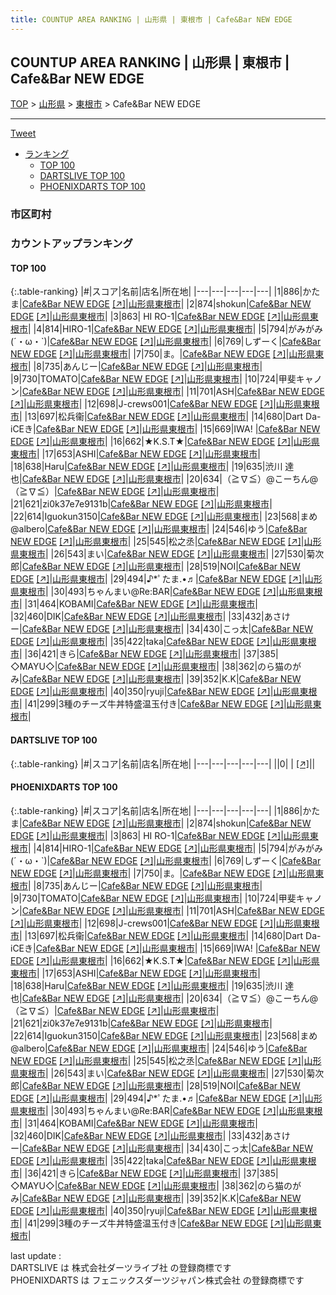 ```yaml
---
title: COUNTUP AREA RANKING | 山形県 | 東根市 | Cafe&Bar NEW EDGE
---
```

## COUNTUP AREA RANKING | 山形県 | 東根市 | Cafe&Bar NEW EDGE

[TOP](/darts/rank/) > [山形県](/darts/rank/山形県/) > [東根市](/darts/rank/山形県/東根市/) > Cafe&Bar NEW EDGE

___

<a href="https://twitter.com/share?ref_src=twsrc%5Etfw" data-text="COUNTUP AREA RANKING | 山形県東根市Cafe&Bar NEW EDGE" class="twitter-share-button" data-hashtags="DARTSLIVE,PHOENIXDARTS,darts,ダーツ" data-show-count="false">Tweet</a>

* [ランキング](#カウントアップランキング)
    * [TOP 100](#top-100)
    * [DARTSLIVE TOP 100](#dartslive-top-100)
    * [PHOENIXDARTS TOP 100](#phoenixdarts-top-100)

### 市区町村

<ul>

</ul>

### カウントアップランキング

#### TOP 100



{:.table-ranking}
|#|スコア|名前|店名|所在地|
|---|---|---|---|---|
|1|886|<span class="rank-name-pd">かたま</span>|<a href="/darts/rank/shops/65680.html">Cafe&Bar NEW EDGE</a> <a href="https://vs.phoenixdarts.com/jp/shop/shopDetailInfo/s_65680?s_seq=65680">[↗]</a>|<a href="/darts/rank/山形県/東根市">山形県東根市</a>|
|2|874|<span class="rank-name-pd">shokun</span>|<a href="/darts/rank/shops/65680.html">Cafe&Bar NEW EDGE</a> <a href="https://vs.phoenixdarts.com/jp/shop/shopDetailInfo/s_65680?s_seq=65680">[↗]</a>|<a href="/darts/rank/山形県/東根市">山形県東根市</a>|
|3|863|<span class="rank-name-pd"> HI RO-1</span>|<a href="/darts/rank/shops/65680.html">Cafe&Bar NEW EDGE</a> <a href="https://vs.phoenixdarts.com/jp/shop/shopDetailInfo/s_65680?s_seq=65680">[↗]</a>|<a href="/darts/rank/山形県/東根市">山形県東根市</a>|
|4|814|<span class="rank-name-pd">HIRO-1</span>|<a href="/darts/rank/shops/65680.html">Cafe&Bar NEW EDGE</a> <a href="https://vs.phoenixdarts.com/jp/shop/shopDetailInfo/s_65680?s_seq=65680">[↗]</a>|<a href="/darts/rank/山形県/東根市">山形県東根市</a>|
|5|794|<span class="rank-name-pd">がみがみ(´・ω・`)</span>|<a href="/darts/rank/shops/65680.html">Cafe&Bar NEW EDGE</a> <a href="https://vs.phoenixdarts.com/jp/shop/shopDetailInfo/s_65680?s_seq=65680">[↗]</a>|<a href="/darts/rank/山形県/東根市">山形県東根市</a>|
|6|769|<span class="rank-name-pd">しずーく</span>|<a href="/darts/rank/shops/65680.html">Cafe&Bar NEW EDGE</a> <a href="https://vs.phoenixdarts.com/jp/shop/shopDetailInfo/s_65680?s_seq=65680">[↗]</a>|<a href="/darts/rank/山形県/東根市">山形県東根市</a>|
|7|750|<span class="rank-name-pd">ま。</span>|<a href="/darts/rank/shops/65680.html">Cafe&Bar NEW EDGE</a> <a href="https://vs.phoenixdarts.com/jp/shop/shopDetailInfo/s_65680?s_seq=65680">[↗]</a>|<a href="/darts/rank/山形県/東根市">山形県東根市</a>|
|8|735|<span class="rank-name-pd">あんじー</span>|<a href="/darts/rank/shops/65680.html">Cafe&Bar NEW EDGE</a> <a href="https://vs.phoenixdarts.com/jp/shop/shopDetailInfo/s_65680?s_seq=65680">[↗]</a>|<a href="/darts/rank/山形県/東根市">山形県東根市</a>|
|9|730|<span class="rank-name-pd">TOMATO</span>|<a href="/darts/rank/shops/65680.html">Cafe&Bar NEW EDGE</a> <a href="https://vs.phoenixdarts.com/jp/shop/shopDetailInfo/s_65680?s_seq=65680">[↗]</a>|<a href="/darts/rank/山形県/東根市">山形県東根市</a>|
|10|724|<span class="rank-name-pd">甲斐キャノン</span>|<a href="/darts/rank/shops/65680.html">Cafe&Bar NEW EDGE</a> <a href="https://vs.phoenixdarts.com/jp/shop/shopDetailInfo/s_65680?s_seq=65680">[↗]</a>|<a href="/darts/rank/山形県/東根市">山形県東根市</a>|
|11|701|<span class="rank-name-pd">ASH</span>|<a href="/darts/rank/shops/65680.html">Cafe&Bar NEW EDGE</a> <a href="https://vs.phoenixdarts.com/jp/shop/shopDetailInfo/s_65680?s_seq=65680">[↗]</a>|<a href="/darts/rank/山形県/東根市">山形県東根市</a>|
|12|698|<span class="rank-name-pd">J-crews001</span>|<a href="/darts/rank/shops/65680.html">Cafe&Bar NEW EDGE</a> <a href="https://vs.phoenixdarts.com/jp/shop/shopDetailInfo/s_65680?s_seq=65680">[↗]</a>|<a href="/darts/rank/山形県/東根市">山形県東根市</a>|
|13|697|<span class="rank-name-pd">松兵衞</span>|<a href="/darts/rank/shops/65680.html">Cafe&Bar NEW EDGE</a> <a href="https://vs.phoenixdarts.com/jp/shop/shopDetailInfo/s_65680?s_seq=65680">[↗]</a>|<a href="/darts/rank/山形県/東根市">山形県東根市</a>|
|14|680|<span class="rank-name-pd">Dart Da-iCEき</span>|<a href="/darts/rank/shops/65680.html">Cafe&Bar NEW EDGE</a> <a href="https://vs.phoenixdarts.com/jp/shop/shopDetailInfo/s_65680?s_seq=65680">[↗]</a>|<a href="/darts/rank/山形県/東根市">山形県東根市</a>|
|15|669|<span class="rank-name-pd">IWA! </span>|<a href="/darts/rank/shops/65680.html">Cafe&Bar NEW EDGE</a> <a href="https://vs.phoenixdarts.com/jp/shop/shopDetailInfo/s_65680?s_seq=65680">[↗]</a>|<a href="/darts/rank/山形県/東根市">山形県東根市</a>|
|16|662|<span class="rank-name-pd">★K.S.T★</span>|<a href="/darts/rank/shops/65680.html">Cafe&Bar NEW EDGE</a> <a href="https://vs.phoenixdarts.com/jp/shop/shopDetailInfo/s_65680?s_seq=65680">[↗]</a>|<a href="/darts/rank/山形県/東根市">山形県東根市</a>|
|17|653|<span class="rank-name-pd">ASHI</span>|<a href="/darts/rank/shops/65680.html">Cafe&Bar NEW EDGE</a> <a href="https://vs.phoenixdarts.com/jp/shop/shopDetailInfo/s_65680?s_seq=65680">[↗]</a>|<a href="/darts/rank/山形県/東根市">山形県東根市</a>|
|18|638|<span class="rank-name-pd">Haru</span>|<a href="/darts/rank/shops/65680.html">Cafe&Bar NEW EDGE</a> <a href="https://vs.phoenixdarts.com/jp/shop/shopDetailInfo/s_65680?s_seq=65680">[↗]</a>|<a href="/darts/rank/山形県/東根市">山形県東根市</a>|
|19|635|<span class="rank-name-pd">渋川 達也</span>|<a href="/darts/rank/shops/65680.html">Cafe&Bar NEW EDGE</a> <a href="https://vs.phoenixdarts.com/jp/shop/shopDetailInfo/s_65680?s_seq=65680">[↗]</a>|<a href="/darts/rank/山形県/東根市">山形県東根市</a>|
|20|634|<span class="rank-name-pd">（≧∇≦）@こーちん@（≧∇≦）</span>|<a href="/darts/rank/shops/65680.html">Cafe&Bar NEW EDGE</a> <a href="https://vs.phoenixdarts.com/jp/shop/shopDetailInfo/s_65680?s_seq=65680">[↗]</a>|<a href="/darts/rank/山形県/東根市">山形県東根市</a>|
|21|621|<span class="rank-name-pd">zi0k37e7e9131b</span>|<a href="/darts/rank/shops/65680.html">Cafe&Bar NEW EDGE</a> <a href="https://vs.phoenixdarts.com/jp/shop/shopDetailInfo/s_65680?s_seq=65680">[↗]</a>|<a href="/darts/rank/山形県/東根市">山形県東根市</a>|
|22|614|<span class="rank-name-pd">Iguokun3150</span>|<a href="/darts/rank/shops/65680.html">Cafe&Bar NEW EDGE</a> <a href="https://vs.phoenixdarts.com/jp/shop/shopDetailInfo/s_65680?s_seq=65680">[↗]</a>|<a href="/darts/rank/山形県/東根市">山形県東根市</a>|
|23|568|<span class="rank-name-pd">まめ@albero</span>|<a href="/darts/rank/shops/65680.html">Cafe&Bar NEW EDGE</a> <a href="https://vs.phoenixdarts.com/jp/shop/shopDetailInfo/s_65680?s_seq=65680">[↗]</a>|<a href="/darts/rank/山形県/東根市">山形県東根市</a>|
|24|546|<span class="rank-name-pd">ゆう</span>|<a href="/darts/rank/shops/65680.html">Cafe&Bar NEW EDGE</a> <a href="https://vs.phoenixdarts.com/jp/shop/shopDetailInfo/s_65680?s_seq=65680">[↗]</a>|<a href="/darts/rank/山形県/東根市">山形県東根市</a>|
|25|545|<span class="rank-name-pd">松之丞</span>|<a href="/darts/rank/shops/65680.html">Cafe&Bar NEW EDGE</a> <a href="https://vs.phoenixdarts.com/jp/shop/shopDetailInfo/s_65680?s_seq=65680">[↗]</a>|<a href="/darts/rank/山形県/東根市">山形県東根市</a>|
|26|543|<span class="rank-name-pd">まい</span>|<a href="/darts/rank/shops/65680.html">Cafe&Bar NEW EDGE</a> <a href="https://vs.phoenixdarts.com/jp/shop/shopDetailInfo/s_65680?s_seq=65680">[↗]</a>|<a href="/darts/rank/山形県/東根市">山形県東根市</a>|
|27|530|<span class="rank-name-pd">菊次郎</span>|<a href="/darts/rank/shops/65680.html">Cafe&Bar NEW EDGE</a> <a href="https://vs.phoenixdarts.com/jp/shop/shopDetailInfo/s_65680?s_seq=65680">[↗]</a>|<a href="/darts/rank/山形県/東根市">山形県東根市</a>|
|28|519|<span class="rank-name-pd">NOI</span>|<a href="/darts/rank/shops/65680.html">Cafe&Bar NEW EDGE</a> <a href="https://vs.phoenixdarts.com/jp/shop/shopDetailInfo/s_65680?s_seq=65680">[↗]</a>|<a href="/darts/rank/山形県/東根市">山形県東根市</a>|
|29|494|<span class="rank-name-pd">♪*ﾟたま.•♬</span>|<a href="/darts/rank/shops/65680.html">Cafe&Bar NEW EDGE</a> <a href="https://vs.phoenixdarts.com/jp/shop/shopDetailInfo/s_65680?s_seq=65680">[↗]</a>|<a href="/darts/rank/山形県/東根市">山形県東根市</a>|
|30|493|<span class="rank-name-pd">ちゃんまい@Re:BAR</span>|<a href="/darts/rank/shops/65680.html">Cafe&Bar NEW EDGE</a> <a href="https://vs.phoenixdarts.com/jp/shop/shopDetailInfo/s_65680?s_seq=65680">[↗]</a>|<a href="/darts/rank/山形県/東根市">山形県東根市</a>|
|31|464|<span class="rank-name-pd">KOBAMI</span>|<a href="/darts/rank/shops/65680.html">Cafe&Bar NEW EDGE</a> <a href="https://vs.phoenixdarts.com/jp/shop/shopDetailInfo/s_65680?s_seq=65680">[↗]</a>|<a href="/darts/rank/山形県/東根市">山形県東根市</a>|
|32|460|<span class="rank-name-pd">DIK</span>|<a href="/darts/rank/shops/65680.html">Cafe&Bar NEW EDGE</a> <a href="https://vs.phoenixdarts.com/jp/shop/shopDetailInfo/s_65680?s_seq=65680">[↗]</a>|<a href="/darts/rank/山形県/東根市">山形県東根市</a>|
|33|432|<span class="rank-name-pd">あさけー</span>|<a href="/darts/rank/shops/65680.html">Cafe&Bar NEW EDGE</a> <a href="https://vs.phoenixdarts.com/jp/shop/shopDetailInfo/s_65680?s_seq=65680">[↗]</a>|<a href="/darts/rank/山形県/東根市">山形県東根市</a>|
|34|430|<span class="rank-name-pd">こっ太</span>|<a href="/darts/rank/shops/65680.html">Cafe&Bar NEW EDGE</a> <a href="https://vs.phoenixdarts.com/jp/shop/shopDetailInfo/s_65680?s_seq=65680">[↗]</a>|<a href="/darts/rank/山形県/東根市">山形県東根市</a>|
|35|422|<span class="rank-name-pd">taka</span>|<a href="/darts/rank/shops/65680.html">Cafe&Bar NEW EDGE</a> <a href="https://vs.phoenixdarts.com/jp/shop/shopDetailInfo/s_65680?s_seq=65680">[↗]</a>|<a href="/darts/rank/山形県/東根市">山形県東根市</a>|
|36|421|<span class="rank-name-pd">きら</span>|<a href="/darts/rank/shops/65680.html">Cafe&Bar NEW EDGE</a> <a href="https://vs.phoenixdarts.com/jp/shop/shopDetailInfo/s_65680?s_seq=65680">[↗]</a>|<a href="/darts/rank/山形県/東根市">山形県東根市</a>|
|37|385|<span class="rank-name-pd">◇MAYU◇</span>|<a href="/darts/rank/shops/65680.html">Cafe&Bar NEW EDGE</a> <a href="https://vs.phoenixdarts.com/jp/shop/shopDetailInfo/s_65680?s_seq=65680">[↗]</a>|<a href="/darts/rank/山形県/東根市">山形県東根市</a>|
|38|362|<span class="rank-name-pd">のら猫のがみ</span>|<a href="/darts/rank/shops/65680.html">Cafe&Bar NEW EDGE</a> <a href="https://vs.phoenixdarts.com/jp/shop/shopDetailInfo/s_65680?s_seq=65680">[↗]</a>|<a href="/darts/rank/山形県/東根市">山形県東根市</a>|
|39|352|<span class="rank-name-pd">K.K</span>|<a href="/darts/rank/shops/65680.html">Cafe&Bar NEW EDGE</a> <a href="https://vs.phoenixdarts.com/jp/shop/shopDetailInfo/s_65680?s_seq=65680">[↗]</a>|<a href="/darts/rank/山形県/東根市">山形県東根市</a>|
|40|350|<span class="rank-name-pd">ryuji</span>|<a href="/darts/rank/shops/65680.html">Cafe&Bar NEW EDGE</a> <a href="https://vs.phoenixdarts.com/jp/shop/shopDetailInfo/s_65680?s_seq=65680">[↗]</a>|<a href="/darts/rank/山形県/東根市">山形県東根市</a>|
|41|299|<span class="rank-name-pd">3種のチーズ牛丼特盛温玉付き</span>|<a href="/darts/rank/shops/65680.html">Cafe&Bar NEW EDGE</a> <a href="https://vs.phoenixdarts.com/jp/shop/shopDetailInfo/s_65680?s_seq=65680">[↗]</a>|<a href="/darts/rank/山形県/東根市">山形県東根市</a>|


#### DARTSLIVE TOP 100



{:.table-ranking}
|#|スコア|名前|店名|所在地|
|---|---|---|---|---|
||0|<span class="rank-name-dl"> </span>|<a href="/darts/rank/shops/.html"></a> <a href="">[↗]</a>|<a href="/darts/rank//"></a>|


#### PHOENIXDARTS TOP 100



{:.table-ranking}
|#|スコア|名前|店名|所在地|
|---|---|---|---|---|
|1|886|<span class="rank-name-pd">かたま</span>|<a href="/darts/rank/shops/65680.html">Cafe&Bar NEW EDGE</a> <a href="https://vs.phoenixdarts.com/jp/shop/shopDetailInfo/s_65680?s_seq=65680">[↗]</a>|<a href="/darts/rank/山形県/東根市">山形県東根市</a>|
|2|874|<span class="rank-name-pd">shokun</span>|<a href="/darts/rank/shops/65680.html">Cafe&Bar NEW EDGE</a> <a href="https://vs.phoenixdarts.com/jp/shop/shopDetailInfo/s_65680?s_seq=65680">[↗]</a>|<a href="/darts/rank/山形県/東根市">山形県東根市</a>|
|3|863|<span class="rank-name-pd"> HI RO-1</span>|<a href="/darts/rank/shops/65680.html">Cafe&Bar NEW EDGE</a> <a href="https://vs.phoenixdarts.com/jp/shop/shopDetailInfo/s_65680?s_seq=65680">[↗]</a>|<a href="/darts/rank/山形県/東根市">山形県東根市</a>|
|4|814|<span class="rank-name-pd">HIRO-1</span>|<a href="/darts/rank/shops/65680.html">Cafe&Bar NEW EDGE</a> <a href="https://vs.phoenixdarts.com/jp/shop/shopDetailInfo/s_65680?s_seq=65680">[↗]</a>|<a href="/darts/rank/山形県/東根市">山形県東根市</a>|
|5|794|<span class="rank-name-pd">がみがみ(´・ω・`)</span>|<a href="/darts/rank/shops/65680.html">Cafe&Bar NEW EDGE</a> <a href="https://vs.phoenixdarts.com/jp/shop/shopDetailInfo/s_65680?s_seq=65680">[↗]</a>|<a href="/darts/rank/山形県/東根市">山形県東根市</a>|
|6|769|<span class="rank-name-pd">しずーく</span>|<a href="/darts/rank/shops/65680.html">Cafe&Bar NEW EDGE</a> <a href="https://vs.phoenixdarts.com/jp/shop/shopDetailInfo/s_65680?s_seq=65680">[↗]</a>|<a href="/darts/rank/山形県/東根市">山形県東根市</a>|
|7|750|<span class="rank-name-pd">ま。</span>|<a href="/darts/rank/shops/65680.html">Cafe&Bar NEW EDGE</a> <a href="https://vs.phoenixdarts.com/jp/shop/shopDetailInfo/s_65680?s_seq=65680">[↗]</a>|<a href="/darts/rank/山形県/東根市">山形県東根市</a>|
|8|735|<span class="rank-name-pd">あんじー</span>|<a href="/darts/rank/shops/65680.html">Cafe&Bar NEW EDGE</a> <a href="https://vs.phoenixdarts.com/jp/shop/shopDetailInfo/s_65680?s_seq=65680">[↗]</a>|<a href="/darts/rank/山形県/東根市">山形県東根市</a>|
|9|730|<span class="rank-name-pd">TOMATO</span>|<a href="/darts/rank/shops/65680.html">Cafe&Bar NEW EDGE</a> <a href="https://vs.phoenixdarts.com/jp/shop/shopDetailInfo/s_65680?s_seq=65680">[↗]</a>|<a href="/darts/rank/山形県/東根市">山形県東根市</a>|
|10|724|<span class="rank-name-pd">甲斐キャノン</span>|<a href="/darts/rank/shops/65680.html">Cafe&Bar NEW EDGE</a> <a href="https://vs.phoenixdarts.com/jp/shop/shopDetailInfo/s_65680?s_seq=65680">[↗]</a>|<a href="/darts/rank/山形県/東根市">山形県東根市</a>|
|11|701|<span class="rank-name-pd">ASH</span>|<a href="/darts/rank/shops/65680.html">Cafe&Bar NEW EDGE</a> <a href="https://vs.phoenixdarts.com/jp/shop/shopDetailInfo/s_65680?s_seq=65680">[↗]</a>|<a href="/darts/rank/山形県/東根市">山形県東根市</a>|
|12|698|<span class="rank-name-pd">J-crews001</span>|<a href="/darts/rank/shops/65680.html">Cafe&Bar NEW EDGE</a> <a href="https://vs.phoenixdarts.com/jp/shop/shopDetailInfo/s_65680?s_seq=65680">[↗]</a>|<a href="/darts/rank/山形県/東根市">山形県東根市</a>|
|13|697|<span class="rank-name-pd">松兵衞</span>|<a href="/darts/rank/shops/65680.html">Cafe&Bar NEW EDGE</a> <a href="https://vs.phoenixdarts.com/jp/shop/shopDetailInfo/s_65680?s_seq=65680">[↗]</a>|<a href="/darts/rank/山形県/東根市">山形県東根市</a>|
|14|680|<span class="rank-name-pd">Dart Da-iCEき</span>|<a href="/darts/rank/shops/65680.html">Cafe&Bar NEW EDGE</a> <a href="https://vs.phoenixdarts.com/jp/shop/shopDetailInfo/s_65680?s_seq=65680">[↗]</a>|<a href="/darts/rank/山形県/東根市">山形県東根市</a>|
|15|669|<span class="rank-name-pd">IWA! </span>|<a href="/darts/rank/shops/65680.html">Cafe&Bar NEW EDGE</a> <a href="https://vs.phoenixdarts.com/jp/shop/shopDetailInfo/s_65680?s_seq=65680">[↗]</a>|<a href="/darts/rank/山形県/東根市">山形県東根市</a>|
|16|662|<span class="rank-name-pd">★K.S.T★</span>|<a href="/darts/rank/shops/65680.html">Cafe&Bar NEW EDGE</a> <a href="https://vs.phoenixdarts.com/jp/shop/shopDetailInfo/s_65680?s_seq=65680">[↗]</a>|<a href="/darts/rank/山形県/東根市">山形県東根市</a>|
|17|653|<span class="rank-name-pd">ASHI</span>|<a href="/darts/rank/shops/65680.html">Cafe&Bar NEW EDGE</a> <a href="https://vs.phoenixdarts.com/jp/shop/shopDetailInfo/s_65680?s_seq=65680">[↗]</a>|<a href="/darts/rank/山形県/東根市">山形県東根市</a>|
|18|638|<span class="rank-name-pd">Haru</span>|<a href="/darts/rank/shops/65680.html">Cafe&Bar NEW EDGE</a> <a href="https://vs.phoenixdarts.com/jp/shop/shopDetailInfo/s_65680?s_seq=65680">[↗]</a>|<a href="/darts/rank/山形県/東根市">山形県東根市</a>|
|19|635|<span class="rank-name-pd">渋川 達也</span>|<a href="/darts/rank/shops/65680.html">Cafe&Bar NEW EDGE</a> <a href="https://vs.phoenixdarts.com/jp/shop/shopDetailInfo/s_65680?s_seq=65680">[↗]</a>|<a href="/darts/rank/山形県/東根市">山形県東根市</a>|
|20|634|<span class="rank-name-pd">（≧∇≦）@こーちん@（≧∇≦）</span>|<a href="/darts/rank/shops/65680.html">Cafe&Bar NEW EDGE</a> <a href="https://vs.phoenixdarts.com/jp/shop/shopDetailInfo/s_65680?s_seq=65680">[↗]</a>|<a href="/darts/rank/山形県/東根市">山形県東根市</a>|
|21|621|<span class="rank-name-pd">zi0k37e7e9131b</span>|<a href="/darts/rank/shops/65680.html">Cafe&Bar NEW EDGE</a> <a href="https://vs.phoenixdarts.com/jp/shop/shopDetailInfo/s_65680?s_seq=65680">[↗]</a>|<a href="/darts/rank/山形県/東根市">山形県東根市</a>|
|22|614|<span class="rank-name-pd">Iguokun3150</span>|<a href="/darts/rank/shops/65680.html">Cafe&Bar NEW EDGE</a> <a href="https://vs.phoenixdarts.com/jp/shop/shopDetailInfo/s_65680?s_seq=65680">[↗]</a>|<a href="/darts/rank/山形県/東根市">山形県東根市</a>|
|23|568|<span class="rank-name-pd">まめ@albero</span>|<a href="/darts/rank/shops/65680.html">Cafe&Bar NEW EDGE</a> <a href="https://vs.phoenixdarts.com/jp/shop/shopDetailInfo/s_65680?s_seq=65680">[↗]</a>|<a href="/darts/rank/山形県/東根市">山形県東根市</a>|
|24|546|<span class="rank-name-pd">ゆう</span>|<a href="/darts/rank/shops/65680.html">Cafe&Bar NEW EDGE</a> <a href="https://vs.phoenixdarts.com/jp/shop/shopDetailInfo/s_65680?s_seq=65680">[↗]</a>|<a href="/darts/rank/山形県/東根市">山形県東根市</a>|
|25|545|<span class="rank-name-pd">松之丞</span>|<a href="/darts/rank/shops/65680.html">Cafe&Bar NEW EDGE</a> <a href="https://vs.phoenixdarts.com/jp/shop/shopDetailInfo/s_65680?s_seq=65680">[↗]</a>|<a href="/darts/rank/山形県/東根市">山形県東根市</a>|
|26|543|<span class="rank-name-pd">まい</span>|<a href="/darts/rank/shops/65680.html">Cafe&Bar NEW EDGE</a> <a href="https://vs.phoenixdarts.com/jp/shop/shopDetailInfo/s_65680?s_seq=65680">[↗]</a>|<a href="/darts/rank/山形県/東根市">山形県東根市</a>|
|27|530|<span class="rank-name-pd">菊次郎</span>|<a href="/darts/rank/shops/65680.html">Cafe&Bar NEW EDGE</a> <a href="https://vs.phoenixdarts.com/jp/shop/shopDetailInfo/s_65680?s_seq=65680">[↗]</a>|<a href="/darts/rank/山形県/東根市">山形県東根市</a>|
|28|519|<span class="rank-name-pd">NOI</span>|<a href="/darts/rank/shops/65680.html">Cafe&Bar NEW EDGE</a> <a href="https://vs.phoenixdarts.com/jp/shop/shopDetailInfo/s_65680?s_seq=65680">[↗]</a>|<a href="/darts/rank/山形県/東根市">山形県東根市</a>|
|29|494|<span class="rank-name-pd">♪*ﾟたま.•♬</span>|<a href="/darts/rank/shops/65680.html">Cafe&Bar NEW EDGE</a> <a href="https://vs.phoenixdarts.com/jp/shop/shopDetailInfo/s_65680?s_seq=65680">[↗]</a>|<a href="/darts/rank/山形県/東根市">山形県東根市</a>|
|30|493|<span class="rank-name-pd">ちゃんまい@Re:BAR</span>|<a href="/darts/rank/shops/65680.html">Cafe&Bar NEW EDGE</a> <a href="https://vs.phoenixdarts.com/jp/shop/shopDetailInfo/s_65680?s_seq=65680">[↗]</a>|<a href="/darts/rank/山形県/東根市">山形県東根市</a>|
|31|464|<span class="rank-name-pd">KOBAMI</span>|<a href="/darts/rank/shops/65680.html">Cafe&Bar NEW EDGE</a> <a href="https://vs.phoenixdarts.com/jp/shop/shopDetailInfo/s_65680?s_seq=65680">[↗]</a>|<a href="/darts/rank/山形県/東根市">山形県東根市</a>|
|32|460|<span class="rank-name-pd">DIK</span>|<a href="/darts/rank/shops/65680.html">Cafe&Bar NEW EDGE</a> <a href="https://vs.phoenixdarts.com/jp/shop/shopDetailInfo/s_65680?s_seq=65680">[↗]</a>|<a href="/darts/rank/山形県/東根市">山形県東根市</a>|
|33|432|<span class="rank-name-pd">あさけー</span>|<a href="/darts/rank/shops/65680.html">Cafe&Bar NEW EDGE</a> <a href="https://vs.phoenixdarts.com/jp/shop/shopDetailInfo/s_65680?s_seq=65680">[↗]</a>|<a href="/darts/rank/山形県/東根市">山形県東根市</a>|
|34|430|<span class="rank-name-pd">こっ太</span>|<a href="/darts/rank/shops/65680.html">Cafe&Bar NEW EDGE</a> <a href="https://vs.phoenixdarts.com/jp/shop/shopDetailInfo/s_65680?s_seq=65680">[↗]</a>|<a href="/darts/rank/山形県/東根市">山形県東根市</a>|
|35|422|<span class="rank-name-pd">taka</span>|<a href="/darts/rank/shops/65680.html">Cafe&Bar NEW EDGE</a> <a href="https://vs.phoenixdarts.com/jp/shop/shopDetailInfo/s_65680?s_seq=65680">[↗]</a>|<a href="/darts/rank/山形県/東根市">山形県東根市</a>|
|36|421|<span class="rank-name-pd">きら</span>|<a href="/darts/rank/shops/65680.html">Cafe&Bar NEW EDGE</a> <a href="https://vs.phoenixdarts.com/jp/shop/shopDetailInfo/s_65680?s_seq=65680">[↗]</a>|<a href="/darts/rank/山形県/東根市">山形県東根市</a>|
|37|385|<span class="rank-name-pd">◇MAYU◇</span>|<a href="/darts/rank/shops/65680.html">Cafe&Bar NEW EDGE</a> <a href="https://vs.phoenixdarts.com/jp/shop/shopDetailInfo/s_65680?s_seq=65680">[↗]</a>|<a href="/darts/rank/山形県/東根市">山形県東根市</a>|
|38|362|<span class="rank-name-pd">のら猫のがみ</span>|<a href="/darts/rank/shops/65680.html">Cafe&Bar NEW EDGE</a> <a href="https://vs.phoenixdarts.com/jp/shop/shopDetailInfo/s_65680?s_seq=65680">[↗]</a>|<a href="/darts/rank/山形県/東根市">山形県東根市</a>|
|39|352|<span class="rank-name-pd">K.K</span>|<a href="/darts/rank/shops/65680.html">Cafe&Bar NEW EDGE</a> <a href="https://vs.phoenixdarts.com/jp/shop/shopDetailInfo/s_65680?s_seq=65680">[↗]</a>|<a href="/darts/rank/山形県/東根市">山形県東根市</a>|
|40|350|<span class="rank-name-pd">ryuji</span>|<a href="/darts/rank/shops/65680.html">Cafe&Bar NEW EDGE</a> <a href="https://vs.phoenixdarts.com/jp/shop/shopDetailInfo/s_65680?s_seq=65680">[↗]</a>|<a href="/darts/rank/山形県/東根市">山形県東根市</a>|
|41|299|<span class="rank-name-pd">3種のチーズ牛丼特盛温玉付き</span>|<a href="/darts/rank/shops/65680.html">Cafe&Bar NEW EDGE</a> <a href="https://vs.phoenixdarts.com/jp/shop/shopDetailInfo/s_65680?s_seq=65680">[↗]</a>|<a href="/darts/rank/山形県/東根市">山形県東根市</a>|


<div class="footer border-top border-gray-light mt-5 pt-3 text-right text-gray">
    last update : <span style="font-weight: italic" id="foot_last_modified"></span><br />
    DARTSLIVE は 株式会社ダーツライブ社 の登録商標です<br />
    PHOENIXDARTS は フェニックスダーツジャパン株式会社 の登録商標です<br />
</div>

<script src="https://cdnjs.cloudflare.com/ajax/libs/jquery.tablesorter/2.31.3/js/jquery.tablesorter.min.js" integrity="sha512-qzgd5cYSZcosqpzpn7zF2ZId8f/8CHmFKZ8j7mU4OUXTNRd5g+ZHBPsgKEwoqxCtdQvExE5LprwwPAgoicguNg==" crossorigin="anonymous" referrerpolicy="no-referrer"></script>
<link rel="stylesheet" href="https://cdnjs.cloudflare.com/ajax/libs/jquery.tablesorter/2.31.3/css/theme.default.min.css" integrity="sha512-wghhOJkjQX0Lh3NSWvNKeZ0ZpNn+SPVXX1Qyc9OCaogADktxrBiBdKGDoqVUOyhStvMBmJQ8ZdMHiR3wuEq8+w==" crossorigin="anonymous" referrerpolicy="no-referrer" />
<script>
$(function() {
    $(".table-ranking").tablesorter({sortList:[[0, 0]]});
    $("#foot_last_modified").text(formatDate(new Date(document.lastModified), 'yyyy-MM-dd HH:mm:ss'));
});
</script>

<script async src="https://platform.twitter.com/widgets.js" charset="utf-8"></script>